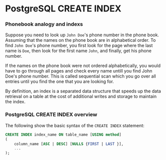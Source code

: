 # PostgreSQL CREATE INDEX

### Phonebook analogy and indexs

Suppose you need to look up `John Doe`'s phone number in the phone book. Assuming that the names on the phone book are in alphabetical order. To find `John Doe`'s phone number, you first look for the page where the last name is `Doe`, then look for the first name `John`, and finally, get his phone number.

If the names on the phone book were not ordered alphabetically, you would have to go through all pages and check every name untill you find John Doe's phone number. This is called sequential scan which you go over all entries until you find the one that you are looking for.

By definition, an index is a separated data structure that speeds up the data retrieval on a table at the cost of additional writes and storage to maintain the index.

### PostgreSQL CREATE INDEX overview

The following show the basic syntax of the `CREATE INDEX` statement:

```sql
CREATE INDEX index_name ON table_name [USING method]
(
    column_name [ASC | DESC] [NULLS {FIRST | LAST }],
    ...
);
```